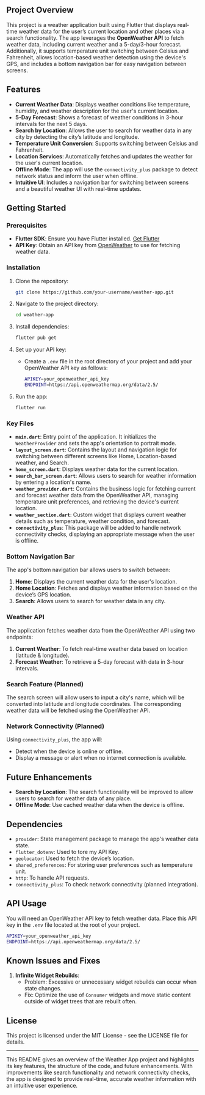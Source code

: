 
## Project Overview
This project is a weather application built using Flutter that displays real-time weather data for the user’s current location and other places via a search functionality. The app leverages the **OpenWeather API** to fetch weather data, including current weather and a 5-day/3-hour forecast. Additionally, it supports temperature unit switching between Celsius and Fahrenheit, allows location-based weather detection using the device's GPS, and includes a bottom navigation bar for easy navigation between screens.

## Features
- **Current Weather Data**: Displays weather conditions like temperature, humidity, and weather description for the user's current location.
- **5-Day Forecast**: Shows a forecast of weather conditions in 3-hour intervals for the next 5 days.
- **Search by Location**: Allows the user to search for weather data in any city by detecting the city’s latitude and longitude.
- **Temperature Unit Conversion**: Supports switching between Celsius and Fahrenheit.
- **Location Services**: Automatically fetches and updates the weather for the user's current location.
- **Offline Mode**: The app will use the `connectivity_plus` package to detect network status and inform the user when offline.
- **Intuitive UI**: Includes a navigation bar for switching between screens and a beautiful weather UI with real-time updates.

## Getting Started

### Prerequisites
- **Flutter SDK**: Ensure you have Flutter installed. [Get Flutter](https://flutter.dev/docs/get-started/install)
- **API Key**: Obtain an API key from [OpenWeather](https://openweathermap.org/api) to use for fetching weather data.

### Installation

1. Clone the repository:
    ```bash
    git clone https://github.com/your-username/weather-app.git
    ```

2. Navigate to the project directory:
    ```bash
    cd weather-app
    ```

3. Install dependencies:
    ```bash
    flutter pub get
    ```

4. Set up your API key:
   - Create a `.env` file in the root directory of your project and add your OpenWeather API key as follows:
     ```bash
     APIKEY=your_openweather_api_key
     ENDPOINT=https://api.openweathermap.org/data/2.5/
     ```

5. Run the app:
    ```bash
    flutter run
    ```

### Key Files

- **`main.dart`**: Entry point of the application. It initializes the `WeatherProvider` and sets the app's orientation to portrait mode.
- **`layout_screen.dart`**: Contains the layout and navigation logic for switching between different screens like Home, Location-based weather, and Search.
- **`home_screen.dart`**: Displays weather data for the current location.
- **`search_bar_screen.dart`**: Allows users to search for weather information by entering a location's name.
- **`weather_provider.dart`**: Contains the business logic for fetching current and forecast weather data from the OpenWeather API, managing temperature unit preferences, and retrieving the device's current location.
- **`weather_section.dart`**: Custom widget that displays current weather details such as temperature, weather condition, and forecast.
- **`connectivity_plus`**: This package will be added to handle network connectivity checks, displaying an appropriate message when the user is offline.

### Bottom Navigation Bar
The app's bottom navigation bar allows users to switch between:
1. **Home**: Displays the current weather data for the user's location.
2. **Home Location**: Fetches and displays weather information based on the device’s GPS location.
3. **Search**: Allows users to search for weather data in any city.

### Weather API
The application fetches weather data from the OpenWeather API using two endpoints:
1. **Current Weather**: To fetch real-time weather data based on location (latitude & longitude).
2. **Forecast Weather**: To retrieve a 5-day forecast with data in 3-hour intervals.

### Search Feature (Planned)
The search screen will allow users to input a city's name, which will be converted into latitude and longitude coordinates. The corresponding weather data will be fetched using the OpenWeather API.

### Network Connectivity (Planned)
Using `connectivity_plus`, the app will:
- Detect when the device is online or offline.
- Display a message or alert when no internet connection is available.

## Future Enhancements
- **Search by Location**: The search functionality will be improved to allow users to search for weather data of any place.
- **Offline Mode**: Use cached weather data when the device is offline.

## Dependencies
- `provider`: State management package to manage the app's weather data state.
- `flutter_dotenv`: Used to tore my API Key.
- `geolocator`: Used to fetch the device’s location.
- `shared_preferences`: For storing user preferences such as temperature unit.
- `http`: To handle API requests.
- `connectivity_plus`: To check network connectivity (planned integration).

## API Usage
You will need an OpenWeather API key to fetch weather data. Place this API key in the `.env` file located at the root of your project.

```bash
APIKEY=your_openweather_api_key
ENDPOINT=https://api.openweathermap.org/data/2.5/
```

## Known Issues and Fixes
1. **Infinite Widget Rebuilds**:
   - Problem: Excessive or unnecessary widget rebuilds can occur when state changes.
   - Fix: Optimize the use of `Consumer` widgets and move static content outside of widget trees that are rebuilt often.

## License
This project is licensed under the MIT License - see the LICENSE file for details.

---

This README gives an overview of the Weather App project and highlights its key features, the structure of the code, and future enhancements. With improvements like search functionality and network connectivity checks, the app is designed to provide real-time, accurate weather information with an intuitive user experience.
